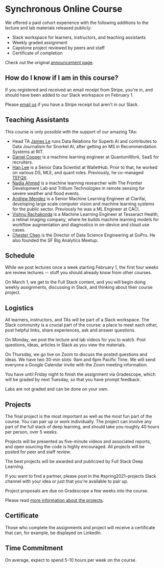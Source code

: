 # Synchronous Online Course

We offered a paid cohort experience with the following additions to the lecture and lab materials released publicly:

- Slack workspace for learners, instructors, and teaching assistants
- Weekly graded assignment
- Capstone project reviewed by peers and staff
- Certificate of completion

Check out the original [announcement page](https://fsdl-spring-21.landen.co/).

## How do I know if I am in this course?

If you registered and received an email receipt from Stripe, you're in, and should have been added to our Slack workspace on February 1.

Please [email us](mailto:team@fullstackdeeplearning.com) if you have a Stripe receipt but aren't in our Slack.

## Teaching Assistants

This course is only possible with the support of our amazing TAs:

- Head TA [James Le](https://twitter.com/le_james94) runs Data Relations for Superb AI and contributes to Data Journalism for Snorkel AI, after getting an MS in Recommendation Systems at RIT.
- [Daniel Cooper](https://www.linkedin.com/in/dcooper01/) is a machine learning engineer at QuantumWork, SaaS for recruiters.
- [Han Lee](https://twitter.com/hanchunglee) is a Senior Data Scientist at WalletHub. Prior to that, he worked on various DS, MLE, and quant roles. Previously, he co-managed [TEFQX](https://www.morningstar.com/funds/xnas/tefqx/people).
- [Nadia Ahmed](https://www.linkedin.com/in/nadia-a/) is a machine learning researcher with The Frontier Development Lab and Trillium Technologies in remote sensing for severe weather and flood events.
- [Andrew Mendez](https://twitter.com/AndrewMendez19) is a Senior Machine Learning Engineer at Clarifai, developing large scale computer vision and machine learning systems for the public sector. Previously he was a ML Engineer at CACI.
- [Vishnu Rachakonda](https://www.linkedin.com/in/vrachakonda/) is a Machine Learning Engineer at Tesseract Health, a retinal imaging company, where he builds machine learning models for workflow augmentation and diagnostics in on-device and cloud use cases.
- [Chester Chen](https://www.linkedin.com/in/chester-chen-3205992/) is the Director of Data Science Engineering at GoPro. He also founded the SF Big Analytics Meetup.

## Schedule

While we post lectures once a week starting February 1, the first four weeks are review lectures -- stuff you should already know from other courses.

On March 1, we get to the Full Stack content, and you will begin doing weekly assignments, discussing in Slack, and thinking about their course project.

## Logistics

All learners, instructors, and TAs will be part of a Slack workspace. The Slack community is a crucial part of the course: a place to meet each other, post helpful links, share experiences, ask and answer questions.

On Monday, we post the lecture and lab videos for you to watch. Post questions, ideas, articles in Slack as you view the materials.

On Thursday, we go live on Zoom to discuss the posted questions and ideas.
We have two 30-min slots: 9am and 6pm Pacific Time.
We will send everyone a Google Calendar invite with the Zoom meeting information.

You have until Friday night to finish the assignment via Gradescope, which will be graded by next Tuesday, so that you have prompt feedback.

Labs are not graded and can be done on your own.

## Projects

The final project is the most important as well as the most fun part of the course. You can pair up or work individually. The project can involve any part of the full stack of deep learning, and should take you roughly 40 hours per person, over 5 weeks.

Projects will be presented as five-minute videos and associated reports, and open sourcing the code is highly encouraged. All projects will be posted for peer and staff review.

The best projects will be awarded and publicized by Full Stack Deep Learning.

If you want to find a partner, please post in the #spring2021-projects Slack channel with your idea or just that you're available to pair up.

Project proposals are due on Gradescope a few weeks into the course.

Please read [more information about the projects](https://docs.google.com/document/d/1wyDSJsunIlheSRXiGCVEnrqYU7RPyvAX2mkAwmMKlMk/).

## Certificate

Those who complete the assignments and project will receive a certificate that can, for example, be displayed on LinkedIn.

## Time Commitment

On average, expect to spend 5-10 hours per week on the course.
